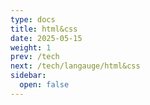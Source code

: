 ```yaml
---
type: docs
title: html&css
date: 2025-05-15
weight: 1
prev: /tech
next: /tech/langauge/html&css
sidebar:
  open: false
---
```

